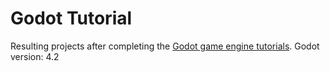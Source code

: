 # Godot Tutorial
Resulting projects after completing the [Godot game engine tutorials](https://docs.godotengine.org/en/stable/getting_started/introduction/index.html).
Godot version: 4.2
